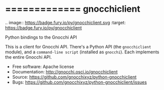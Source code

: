 =============
gnocchiclient
=============

.. image:: https://badge.fury.io/py/gnocchiclient.svg
    :target: https://badge.fury.io/py/gnocchiclient

Python bindings to the Gnocchi API

This is a client for Gnocchi API. There's a Python API (the ``gnocchiclient``
module), and a ``command-line script`` (installed as ``gnocchi``). Each
implements the entire Gnocchi API.

* Free software: Apache license
* Documentation: http://gnocchi.osci.io/gnocchiclient
* Source: https://github.com/gnocchixyz/python-gnocchiclient
* Bugs: https://github.com/gnocchixyz/python-gnocchiclient/issues
